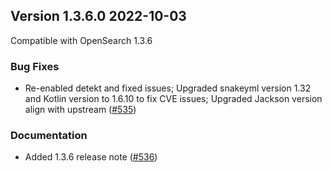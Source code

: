 ## Version 1.3.6.0 2022-10-03

Compatible with OpenSearch 1.3.6

### Bug Fixes
* Re-enabled detekt and fixed issues; Upgraded snakeyml version 1.32 and Kotlin version to 1.6.10 to fix CVE issues; Upgraded Jackson version align with upstream ([#535](https://github.com/opensearch-project/index-management/pull/535))

### Documentation
* Added 1.3.6 release note ([#536](https://github.com/opensearch-project/index-management/pull/536))